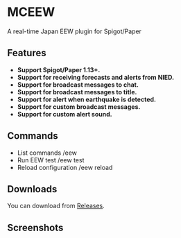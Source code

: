 # MCEEW
A real-time Japan EEW plugin for Spigot/Paper

## Features
* **Support Spigot/Paper 1.13+.**
* **Support for receiving forecasts and alerts from NIED.**
* **Support for broadcast messages to chat.**
* **Support for broadcast messages to title.**
* **Support for alert when earthquake is detected.**
* **Support for custom broadcast messages.**
* **Support for custom alert sound.**

## Commands
* List commands /eew
* Run EEW test /eew test
* Reload configuration /eew reload

## Downloads
You can download from [Releases](https://github.com/TenkyuChimata/MCEEW/releases/latest).

## Screenshots
[](https://s2.loli.net/2022/08/14/DLlEWCSBq5O2uh3.png)